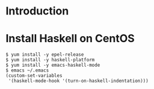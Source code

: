 # Introduction

# Install Haskell on CentOS

```
$ yum install -y epel-release
$ yum install -y haskell-platform
$ yum install -y emacs-haskell-mode
$ emacs ~/.emacs
(custom-set-variables
 '(haskell-mode-hook '(turn-on-haskell-indentation)))
 ```
